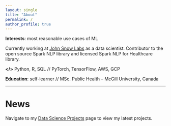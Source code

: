 ```yaml
---
layout: single
title: "About"
permalink: /
author_profile: true
---
```


**Interests**: most reasonable use cases of ML

Currently working at [John Snow Labs](https://www.johnsnowlabs.com/) as a data scientist. Contributor to the open source Spark NLP library and licensed Spark NLP for Healthcare library.

**</>** Python, R, SQL // PyTorch, TensorFlow, AWS, GCP

**Education**: self-learner // MSc. Public Health – McGill University, Canada

------

# News

Navigate to my [Data Science Projects](https://luca-martial.github.io/projects/) page to view my latest projects.
